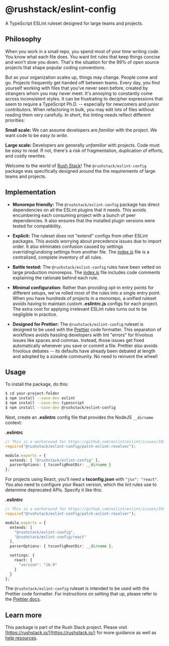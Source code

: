 # @rushstack/eslint-config

A TypeScript ESLint ruleset designed for large teams and projects.

## Philosophy

When you work in a small repo, you spend most of your time writing code.  You know what each file does.  You want lint
rules that keep things concise and won't slow you down.  That's the situation for the 99% of open source projects
that shape popular coding conventions.

But as your organization scales up, things may change.  People come and go.  Projects frequently get handed off between
teams.  Every day, you find yourself working with files that you've never seen before, created by strangers whom
you may never meet.  It's annoying to constantly come across inconsistent styles.  It can be frustrating to decipher
expressions that seem to require a TypeScript Ph.D. -- especially for newcomers and junior contributors.  When
refactoring in bulk, you may edit lots of files without reading them very carefully.  In short, the linting needs
reflect different priorities:

**Small scale:** We can assume developers are *familiar* with the project.  We want code to be *easy to write*.

**Large scale:** Developers are generally *unfamiliar* with projects.  Code must be *easy to read*.  If not,
there's a risk of fragmentation, duplication of efforts, and costly rewrites.

Welcome to the world of [Rush Stack](https://rushstack.io/)!  The `@rushstack/eslint-config` package was specifically
designed around the the requirements of large teams and projects.


## Implementation

- **Monorepo friendly:** The `@rushstack/eslint-config` package has direct dependencies on all the ESLint plugins
  that it needs.  This avoids encumbering each consuming project with a bunch of peer dependencies.  It also ensures
  that the installed plugin versions were tested for compatibility.

- **Explicit:**  The ruleset does not "extend" configs from other ESLint packages.  This avoids worrying about
  precedence issues due to import order.  It also eliminates confusion caused by settings overriding/undoing settings
  from another file.  The [index.js](./index.js) file is a centralized, complete inventory of all rules.

- **Battle tested:**  The `@rushstack/eslint-config` rules have been vetted on large production monorepos.
  The [index.js](./index.js) file includes code comments explaining the rationale behind each rule.

- **Minimal configuration:**  Rather than providing opt-in entry points for different setups, we've rolled most of
  the rules into a single entry point.  When you have hundreds of projects in a monorepo, a unified ruleset avoids
  having to maintain custom **.eslintrc.js** configs for each project.  The extra cost for applying irrelevant
  ESLint rules turns out to be negligible in practice.

- **Designed for Prettier:** The `@rushstack/eslint-config` ruleset is designed to be used with
  the [Prettier](https://prettier.io/) code formatter.  This separation of workflows avoids hassling developers with
  lint "errors" for frivolous issues like spaces and commas.  Instead, those issues get fixed automatically whenever
  you save or commit a file.  Prettier also avoids frivolous debates -- its defaults have already been debated
  at length and adopted by a sizeable community.  No need to reinvent the wheel!


## Usage

To install the package, do this:

```sh
$ cd your-project-folder
$ npm install --save-dev eslint
$ npm install --save-dev typescript
$ npm install --save-dev @rushstack/eslint-config
```

Next, create an **.eslintrc** config file that provides the NodeJS `__dirname` context:

**.eslintrc**
```ts
// This is a workaround for https://github.com/eslint/eslint/issues/3458
require("@rushstack/eslint-config/patch-eslint-resolver");

module.exports = {
  extends: [ "@rushstack/eslint-config" ],
  parserOptions: { tsconfigRootDir: __dirname }
};
```

For projects using React, you'll need a **tsconfig.json** with `"jsx": "react"`.  You also need to configure your
React version, which the lint rules use to determine deprecated APIs.  Specify it like this:

**.eslintrc**
```ts
// This is a workaround for https://github.com/eslint/eslint/issues/3458
require("@rushstack/eslint-config/patch-eslint-resolver");

module.exports = {
  extends: [
    "@rushstack/eslint-config",
    "@rushstack/eslint-config/react"
  ],
  parserOptions: { tsconfigRootDir: __dirname },

  settings: {
    react: {
      "version": "16.9"
    }
  }
};
```

The `@rushstack/eslint-config` ruleset is intended to be used with the Prettier code formatter.  For instructions
on setting that up, please refer to the [Prettier docs](https://prettier.io/docs/en/index.html).


## Learn more

This package is part of the Rush Stack project.  Please visit [https://rushstack.io/](https://rushstack.io/)
for more guidance as well as [help resources](https://rushstack.io/pages/help/support/).

